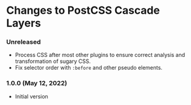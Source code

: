 # Changes to PostCSS Cascade Layers

### Unreleased

 - Process CSS after most other plugins to ensure correct analysis and transformation of sugary CSS.
 - Fix selector order with `:before` and other pseudo elements.

### 1.0.0 (May 12, 2022)

- Initial version
